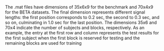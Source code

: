 The .mat files have dimensions of 35x6x9 for the benchmark and 70x4x9 for the BETA datasets. The final dimension represents different signal lengths: the first position corresponds to 0.2 sec, the second to 0.3 sec, and so on, culminating in 1.0 sec for the last position. The dimensions 35x6 and 70x4 indicate the number of subjects and blocks, respectively. As an example, the entry at the first row and column represents the test results for the first subject when the first block is reserved for testing and the remaining blocks are used for training
